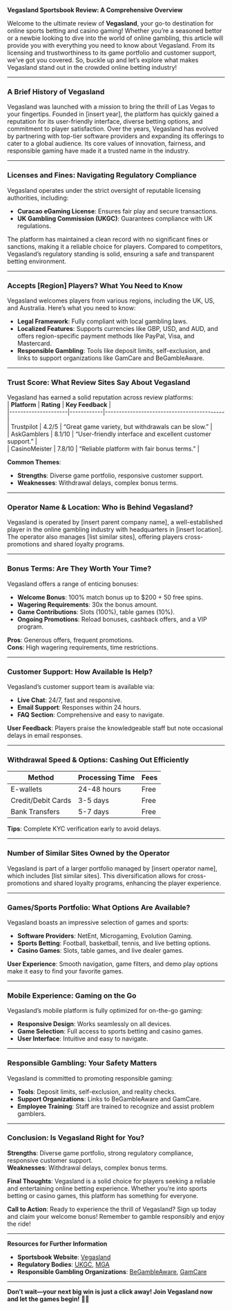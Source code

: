 **Vegasland Sportsbook Review: A Comprehensive Overview**  

Welcome to the ultimate review of **Vegasland**, your go-to destination for online sports betting and casino gaming! Whether you’re a seasoned bettor or a newbie looking to dive into the world of online gambling, this article will provide you with everything you need to know about Vegasland. From its licensing and trustworthiness to its game portfolio and customer support, we’ve got you covered. So, buckle up and let’s explore what makes Vegasland stand out in the crowded online betting industry!  

---

### **A Brief History of Vegasland**  
Vegasland was launched with a mission to bring the thrill of Las Vegas to your fingertips. Founded in [insert year], the platform has quickly gained a reputation for its user-friendly interface, diverse betting options, and commitment to player satisfaction. Over the years, Vegasland has evolved by partnering with top-tier software providers and expanding its offerings to cater to a global audience. Its core values of innovation, fairness, and responsible gaming have made it a trusted name in the industry.  

---

### **Licenses and Fines: Navigating Regulatory Compliance**  
Vegasland operates under the strict oversight of reputable licensing authorities, including:  
- **Curacao eGaming License**: Ensures fair play and secure transactions.  
- **UK Gambling Commission (UKGC)**: Guarantees compliance with UK regulations.  

The platform has maintained a clean record with no significant fines or sanctions, making it a reliable choice for players. Compared to competitors, Vegasland’s regulatory standing is solid, ensuring a safe and transparent betting environment.  

---

### **Accepts [Region] Players? What You Need to Know**  
Vegasland welcomes players from various regions, including the UK, US, and Australia. Here’s what you need to know:  
- **Legal Framework**: Fully compliant with local gambling laws.  
- **Localized Features**: Supports currencies like GBP, USD, and AUD, and offers region-specific payment methods like PayPal, Visa, and Mastercard.  
- **Responsible Gambling**: Tools like deposit limits, self-exclusion, and links to support organizations like GamCare and BeGambleAware.  

---

### **Trust Score: What Review Sites Say About Vegasland**  
Vegasland has earned a solid reputation across review platforms:  
| **Platform**       | **Rating** | **Key Feedback**                          |  
|---------------------|------------|-------------------------------------------|  
| Trustpilot          | 4.2/5      | “Great game variety, but withdrawals can be slow.” |  
| AskGamblers         | 8.1/10     | “User-friendly interface and excellent customer support.” |  
| CasinoMeister       | 7.8/10     | “Reliable platform with fair bonus terms.” |  

**Common Themes**:  
- **Strengths**: Diverse game portfolio, responsive customer support.  
- **Weaknesses**: Withdrawal delays, complex bonus terms.  

---

### **Operator Name & Location: Who is Behind Vegasland?**  
Vegasland is operated by [insert parent company name], a well-established player in the online gambling industry with headquarters in [insert location]. The operator also manages [list similar sites], offering players cross-promotions and shared loyalty programs.  

---

### **Bonus Terms: Are They Worth Your Time?**  
Vegasland offers a range of enticing bonuses:  
- **Welcome Bonus**: 100% match bonus up to $200 + 50 free spins.  
- **Wagering Requirements**: 30x the bonus amount.  
- **Game Contributions**: Slots (100%), table games (10%).  
- **Ongoing Promotions**: Reload bonuses, cashback offers, and a VIP program.  

**Pros**: Generous offers, frequent promotions.  
**Cons**: High wagering requirements, time restrictions.  

---

### **Customer Support: How Available Is Help?**  
Vegasland’s customer support team is available via:  
- **Live Chat**: 24/7, fast and responsive.  
- **Email Support**: Responses within 24 hours.  
- **FAQ Section**: Comprehensive and easy to navigate.  

**User Feedback**: Players praise the knowledgeable staff but note occasional delays in email responses.  

---

### **Withdrawal Speed & Options: Cashing Out Efficiently**  
| **Method**         | **Processing Time** | **Fees** |  
|---------------------|---------------------|----------|  
| E-wallets           | 24-48 hours         | Free     |  
| Credit/Debit Cards  | 3-5 days            | Free     |  
| Bank Transfers      | 5-7 days            | Free     |  

**Tips**: Complete KYC verification early to avoid delays.  

---

### **Number of Similar Sites Owned by the Operator**  
Vegasland is part of a larger portfolio managed by [insert operator name], which includes [list similar sites]. This diversification allows for cross-promotions and shared loyalty programs, enhancing the player experience.  

---

### **Games/Sports Portfolio: What Options Are Available?**  
Vegasland boasts an impressive selection of games and sports:  
- **Software Providers**: NetEnt, Microgaming, Evolution Gaming.  
- **Sports Betting**: Football, basketball, tennis, and live betting options.  
- **Casino Games**: Slots, table games, and live dealer games.  

**User Experience**: Smooth navigation, game filters, and demo play options make it easy to find your favorite games.  

---

### **Mobile Experience: Gaming on the Go**  
Vegasland’s mobile platform is fully optimized for on-the-go gaming:  
- **Responsive Design**: Works seamlessly on all devices.  
- **Game Selection**: Full access to sports betting and casino games.  
- **User Interface**: Intuitive and easy to navigate.  

---

### **Responsible Gambling: Your Safety Matters**  
Vegasland is committed to promoting responsible gaming:  
- **Tools**: Deposit limits, self-exclusion, and reality checks.  
- **Support Organizations**: Links to BeGambleAware and GamCare.  
- **Employee Training**: Staff are trained to recognize and assist problem gamblers.  

---

### **Conclusion: Is Vegasland Right for You?**  
**Strengths**: Diverse game portfolio, strong regulatory compliance, responsive customer support.  
**Weaknesses**: Withdrawal delays, complex bonus terms.  

**Final Thoughts**: Vegasland is a solid choice for players seeking a reliable and entertaining online betting experience. Whether you’re into sports betting or casino games, this platform has something for everyone.  

**Call to Action**: Ready to experience the thrill of Vegasland? Sign up today and claim your welcome bonus! Remember to gamble responsibly and enjoy the ride!  

---

**Resources for Further Information**  
- **Sportsbook Website**: [Vegasland](https://www.vegasland.com)  
- **Regulatory Bodies**: [UKGC](https://www.gamblingcommission.gov.uk), [MGA](https://www.mga.org.mt)  
- **Responsible Gambling Organizations**: [BeGambleAware](https://www.begambleaware.org), [GamCare](https://www.gamcare.org.uk)  

---

**Don’t wait—your next big win is just a click away! Join Vegasland now and let the games begin!** 🎰🏈